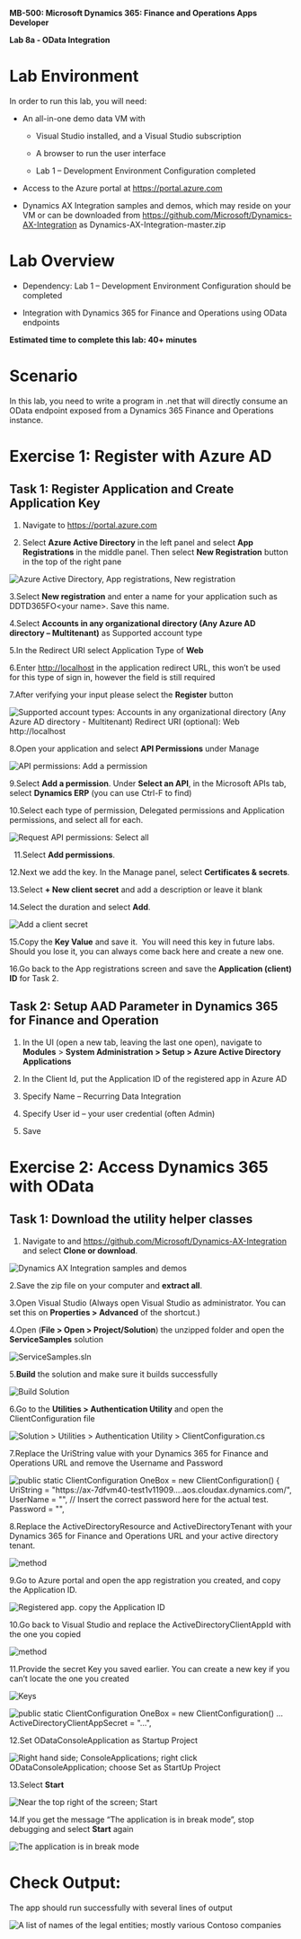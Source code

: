 **MB-500: Microsoft Dynamics 365: Finance and Operations Apps Developer**

**Lab 8a - OData Integration**

Lab Environment
===============

In order to run this lab, you will need:

-   An all-in-one demo data VM with

    -   Visual Studio installed, and a Visual Studio subscription

    -   A browser to run the user interface

    -   Lab 1 – Development Environment Configuration completed

-   Access to the Azure portal at <https://portal.azure.com>    

-   Dynamics AX Integration samples and demos, which may reside on your VM or
    can be downloaded from
    <https://github.com/Microsoft/Dynamics-AX-Integration> as
    Dynamics-AX-Integration-master.zip

Lab Overview
============

-   Dependency: Lab 1 – Development Environment Configuration should be
    completed

-   Integration with Dynamics 365 for Finance and Operations using OData
    endpoints

**Estimated time to complete this lab: 40+ minutes**

Scenario
========

In this lab, you need to write a program in .net that will directly consume an
OData endpoint exposed from a Dynamics 365 Finance and Operations instance.

Exercise 1: Register with Azure AD
==================================

Task 1: Register Application and Create Application Key
-------------------------------------------------------

1.  Navigate to <https://portal.azure.com>    

2.  Select **Azure Active Directory** in the left panel and select **App
    Registrations** in the middle panel. Then select **New Registration** button
    in the top of the right pane 

![Azure Active Directory, App registrations, New registration](Images/Lab8aEx1Task1Step2.png)

3.Select **New registration** and enter a name for your application such as
   DDTD365FO\<your name\>. Save this name.

4.Select **Accounts in any organizational directory (Any Azure AD directory
   – Multitenant)** as Supported account type

5.In the Redirect URI select Application Type of **Web**

6.Enter [http://localhost](http://localhost/) in the application redirect
   URL, this won’t be used for this type of sign in, however the field is still
   required

7.After verifying your input please select the **Register** button


![Supported account types: Accounts in any organizational directory (Any Azure AD directory - Multitenant)
Redirect URI (optional): Web http://localhost](Images/Lab8aEx1Task1Step7.png)

8.Open your application and select **API Permissions** under Manage

![API permissions: Add a permission](Images/Lab8aEx1Task1Step8.png)

9.Select **Add a permission**. Under **Select an API**, in the Microsoft APIs
tab, select **Dynamics ERP** (you can use Ctrl-F to find)

10.Select each type of permission, Delegated permissions and Application
    permissions, and select all for each.

![Request API permissions: Select all](Images/Lab8aEx1Task1Step10.png)

 
11.Select **Add permissions**.

12.Next we add the key. In the Manage panel, select **Certificates & secrets**.

13.Select **+ New client secret** and add a description or leave it blank

14.Select the duration and select **Add**.

![Add a client secret](Images/Lab8aEx1Task1Step14.png)

15.Copy the **Key Value** and save it.  You will need this key in future labs. 
    Should you lose it, you can always come back here and create a new one. 

16.Go back to the App registrations screen and save the **Application (client)
    ID** for Task 2.

Task 2: Setup AAD Parameter in Dynamics 365 for Finance and Operation
---------------------------------------------------------------------

1.  In the UI (open a new tab, leaving the last one open), navigate to
    **Modules** \> **System Administration \> Setup \> Azure Active Directory
    Applications**

2.  In the Client Id, put the Application ID of the registered app in Azure AD

3.  Specify Name – Recurring Data Integration

4.  Specify User id – your user credential (often Admin)

5.  Save

Exercise 2: Access Dynamics 365 with OData 
===========================================

Task 1: Download the utility helper classes
-------------------------------------------

1.  Navigate to and <https://github.com/Microsoft/Dynamics-AX-Integration> and
    select **Clone or download**.

![Dynamics AX Integration samples and demos](Images/Lab8aEx2Task1Step1.png)


2.Save the zip file on your computer and **extract all**.

3.Open Visual Studio (Always open Visual Studio as administrator. You can set
    this on **Properties \> Advanced** of the shortcut.)

4.Open (**File \> Open \> Project/Solution**) the unzipped folder and open the
    **ServiceSamples** solution

![ServiceSamples.sln](Images/Lab8aEx2Task1Step4.png)

5.**Build** the solution and make sure it builds successfully

![Build Solution](Images/Lab8aEx2Task1Step5.png)

6.Go to the **Utilities \> Authentication Utility** and open the
    ClientConfiguration file

![Solution > Utilities > Authentication Utility > ClientConfiguration.cs](Images/Lab8aEx2Task1Step6.png)

7.Replace the UriString value with your Dynamics 365 for Finance and
    Operations URL and remove the Username and Password

![public static ClientConfiguration OneBox = new ClientConfiguration()
{
UriString = "https://ax-7dfvm40-test1v11909....aos.cloudax.dynamics.com/",
UserName = "",
// Insert the correct password here for the actual test.
Password = "",](Images/Lab8aEx2Task1Step7.png)

8.Replace the ActiveDirectoryResource and ActiveDirectoryTenant with your
    Dynamics 365 for Finance and Operations URL and your active directory
    tenant.

![method](Images/Lab8aEx2Task1Step8.png)

9.Go to Azure portal and open the app registration you created, and copy the
    Application ID.

![Registered app. copy the Application ID](Images/Lab8aEx2Task1Step9.png)

10.Go back to Visual Studio and replace the ActiveDirectoryClientAppId with the
    one you copied

![method](Images/Lab8aEx2Task1Step10.png)

11.Provide the secret Key you saved earlier. You can create a new key if you
    can’t locate the one you created

![Keys](Images/Lab8aEx2Task1Step11a.png)

![public static ClientConfiguration OneBox = new ClientConfiguration() ... ActiveDirectoryClientAppSecret = "...",](Images/Lab8aEx2Task1Step11b.png)

12.Set ODataConsoleApplication as Startup Project

![Right hand side; ConsoleApplications; right click ODataConsoleApplication; choose Set as StartUp Project](Images/Lab8aEx2Task1Step12.png)

13.Select **Start**

![Near the top right of the screen; Start](Images/Lab8aEx2Task1Step13.png)

14.If you get the message “The application is in break mode”, stop debugging
    and select **Start** again

![The application is in break mode](Images/Lab8aEx2Task1Step14.png)


Check Output:
=============

The app should run successfully with several lines of output

![A list of names of the legal entities; mostly various Contoso companies](Images/Lab8aCO.png)

